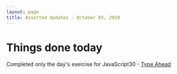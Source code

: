 ```yaml
---
layout: page
title: Assorted Updates - October 03, 2019
---
```


# Things done today
Completed only the day's exercise for JavaScript30 - [Type Ahead](https://mriyam.dev/JavaScript30/CompletedChallenges/06-type-ahead/)